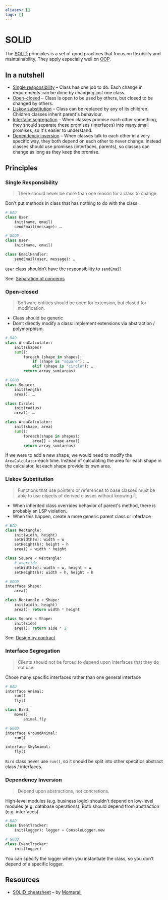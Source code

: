 ```yaml
---
aliases: []
tags: []
---
```


# SOLID

The [SOLID](https://wikipedia.org/wiki/solid_(object-oriented_design)) principles is a set of good practices that focus on flexibility and maintainability. They apply especially well on [OOP](../paradigms/object-oriented.md).

## In a nutshell

- [Single responsibility](https://wikipedia.org/wiki/single-responsibility_principle) – Class has one job to do. Each change in requirements can be done by changing just one class.
- [Open–closed](https://wikipedia.org/wiki/open%e2%80%93closed_principle "open–closed principle") – Class is open to be used by others, but closed to be changed by others.
- [Liskov substitution](https://wikipedia.org/wiki/liskov_substitution_principle "liskov substitution principle") – Class can be replaced by any of its children. Children classes inherit parent's behaviour.
- [Interface segregation](https://wikipedia.org/wiki/interface_segregation_principle "interface segregation principle") – When classes promise each other something, they should separate these promises (interfaces) into many small promises, so it's easier to understand.
- [Dependency inversion](https://wikipedia.org/wiki/dependency_inversion_principle "dependency inversion principle") – When classes talk to each other in a very specific way, they both depend on each other to never change. Instead classes should use promises (interfaces, parents), so classes can change as long as they keep the promise.

## Principles

### Single Responsibility

> There should never be more than one reason for a class to change.

Don't put methods in class that has nothing to do with the class. 

```python
# BAD
class User:
	init(name, email)
	sendEmail(message): …

# GOOD
class User:
	init(name, email)

class EmailHandler:
	sendEmail(user, message): …
```
`User` class shouldn’t have the responsibility to `sendEmail`

See: [Separation of concerns](separation-of-concerns.md)

### Open-closed

> Software entities should be open for extension, but closed for modification.

- Class should be generic
- Don’t directly modify a class: implement extensions via abstraction / polymorphism.

```python
# BAD
class AreaCalculator:
	init(shapes)
	sum():
		foreach (shape in shapes):
			if (shape is "square"): …
			elif (shape is "circle"): …
		return array_sum(areas)

# GOOD
class Square:
	init(length)
	area(): …

class Circle:
	init(radius)
	area(): …

class AreaCalculator:
	init(shape, area)
	sum():
		foreach(shape in shapes):
			area[] = shape.area()
		return array_sum(areas)
```
If we were to add a new shape, we would need to modify the `AreaCalculator` each time. Instead of calculating the area for each shape in the calculator, let each shape provide its own area.

### Liskov Substitution

> Functions that use pointers or references to base classes must be able to use objects of derived classes without knowing it.

- When inherited class overrides behavior of parent's method, there is probably an LSP violation.
- When this happen, create a more generic parent class or interface 

```python
# BAD
class Rectangle:
	init(width, height)
	setWidth(w): width = w
	setHeight(h): height = h
	area() = width * height

class Square < Rectangle:
	# override
	setWidth(w): width = w, height = w
	setHeight(h): width = h, height = h

# GOOD
interface Shape:
	area()

class Rectangle < Shape:
	init(width, height)
	area(): return width * height

class Square < Shape:
	init(side)
	area(): return side * 2
```

See: [Design by contract](../paradigms/design%20by%20contract.md)

### Interface Segregation

> Clients should not be forced to depend upon interfaces that they do not use.

Chose many specific interfaces rather than one general interface

```python
# BAD
interface Animal:
	run()
	fly()

class Bird:
	move():
		animal.fly

# GOOD
interface GroundAnimal:
	run()

interface SkyAnimal:
	fly()
```
`Bird` class never use `run()`, so it should be split into other specifics abstract class / interfaces.

### Dependency Inversion

> Depend upon abstractions, not concretions.

High-level modules (e.g. business logic) shouldn't depend on low-level modules (e.g. database operations). Both should depend from abstraction (e.g. interfaces).

```python
# BAD
class EventTracker:
	init(logger): logger = ConsoleLogger.new

# GOOD
class EventTracker:
	init(logger)
```
You can specify the logger when you instantiate the class, so you don't depend of a specific logger.

## Resources

- [SOLID_cheatsheet](assets/solid_cheatsheet.pdf) – by [Monterail](https://www.monterail.com/)